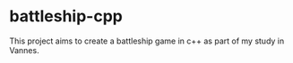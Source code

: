# battleship-cpp
This project aims to create a battleship game in c++ as part of my study in Vannes.
